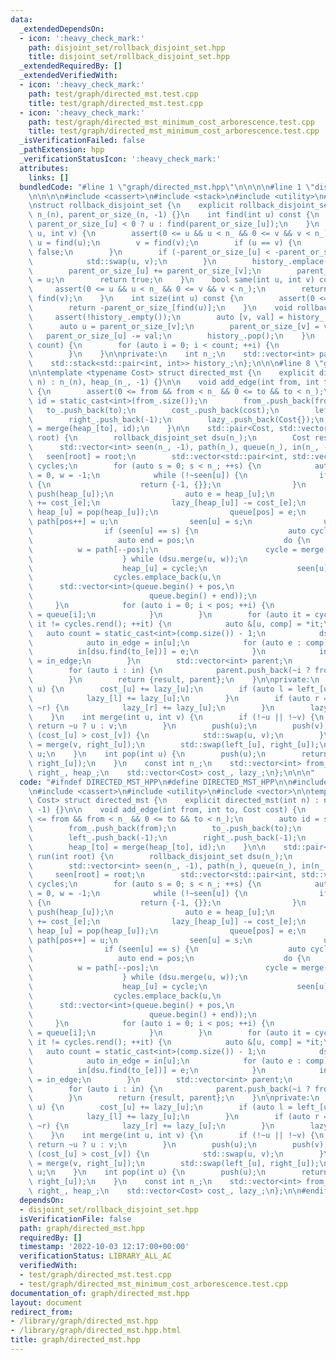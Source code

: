 ```yaml
---
data:
  _extendedDependsOn:
  - icon: ':heavy_check_mark:'
    path: disjoint_set/rollback_disjoint_set.hpp
    title: disjoint_set/rollback_disjoint_set.hpp
  _extendedRequiredBy: []
  _extendedVerifiedWith:
  - icon: ':heavy_check_mark:'
    path: test/graph/directed_mst.test.cpp
    title: test/graph/directed_mst.test.cpp
  - icon: ':heavy_check_mark:'
    path: test/graph/directed_mst_minimum_cost_arborescence.test.cpp
    title: test/graph/directed_mst_minimum_cost_arborescence.test.cpp
  _isVerificationFailed: false
  _pathExtension: hpp
  _verificationStatusIcon: ':heavy_check_mark:'
  attributes:
    links: []
  bundledCode: "#line 1 \"graph/directed_mst.hpp\"\n\n\n\n#line 1 \"disjoint_set/rollback_disjoint_set.hpp\"\
    \n\n\n\n#include <cassert>\n#include <stack>\n#include <utility>\n#include <vector>\n\
    \nstruct rollback_disjoint_set {\n    explicit rollback_disjoint_set(int n) :\
    \ n_(n), parent_or_size_(n, -1) {}\n    int find(int u) const {\n        return\
    \ parent_or_size_[u] < 0 ? u : find(parent_or_size_[u]);\n    }\n    bool merge(int\
    \ u, int v) {\n        assert(0 <= u && u < n_ && 0 <= v && v < n_);\n       \
    \ u = find(u);\n        v = find(v);\n        if (u == v) {\n            return\
    \ false;\n        }\n        if (-parent_or_size_[u] < -parent_or_size_[v]) {\n\
    \            std::swap(u, v);\n        }\n        history_.emplace(v, parent_or_size_[v]);\n\
    \        parent_or_size_[u] += parent_or_size_[v];\n        parent_or_size_[v]\
    \ = u;\n        return true;\n    }\n    bool same(int u, int v) const {\n   \
    \     assert(0 <= u && u < n_ && 0 <= v && v < n_);\n        return find(u) ==\
    \ find(v);\n    }\n    int size(int u) const {\n        assert(0 <= u && u < n_);\n\
    \        return -parent_or_size_[find(u)];\n    }\n    void rollback() {\n   \
    \     assert(!history_.empty());\n        auto [v, val] = history_.top();\n  \
    \      auto u = parent_or_size_[v];\n        parent_or_size_[v] = val;\n     \
    \   parent_or_size_[u] -= val;\n        history_.pop();\n    }\n    void rollback(int\
    \ count) {\n        for (auto i = 0; i < count; ++i) {\n            rollback();\n\
    \        }\n    }\n\nprivate:\n    int n_;\n    std::vector<int> parent_or_size_;\n\
    \    std::stack<std::pair<int, int>> history_;\n};\n\n\n#line 8 \"graph/directed_mst.hpp\"\
    \n\ntemplate <typename Cost> struct directed_mst {\n    explicit directed_mst(int\
    \ n) : n_(n), heap_(n_, -1) {}\n\n    void add_edge(int from, int to, Cost cost)\
    \ {\n        assert(0 <= from && from < n_ && 0 <= to && to < n_);\n        auto\
    \ id = static_cast<int>(from_.size());\n        from_.push_back(from);\n     \
    \   to_.push_back(to);\n        cost_.push_back(cost);\n        left_.push_back(-1);\n\
    \        right_.push_back(-1);\n        lazy_.push_back(Cost{});\n        heap_[to]\
    \ = merge(heap_[to], id);\n    }\n\n    std::pair<Cost, std::vector<int>> run(int\
    \ root) {\n        rollback_disjoint_set dsu(n_);\n        Cost result{};\n  \
    \      std::vector<int> seen(n_, -1), path(n_), queue(n_), in(n_, -1);\n     \
    \   seen[root] = root;\n        std::vector<std::pair<int, std::vector<int>>>\
    \ cycles;\n        for (auto s = 0; s < n_; ++s) {\n            auto u = s, pos\
    \ = 0, w = -1;\n            while (!~seen[u]) {\n                if (!~heap_[u])\
    \ {\n                    return {-1, {}};\n                }\n               \
    \ push(heap_[u]);\n                auto e = heap_[u];\n                result\
    \ += cost_[e];\n                lazy_[heap_[u]] -= cost_[e];\n               \
    \ heap_[u] = pop(heap_[u]);\n                queue[pos] = e;\n               \
    \ path[pos++] = u;\n                seen[u] = s;\n                u = dsu.find(from_[e]);\n\
    \                if (seen[u] == s) {\n                    auto cycle = -1;\n \
    \                   auto end = pos;\n                    do {\n              \
    \          w = path[--pos];\n                        cycle = merge(cycle, heap_[w]);\n\
    \                    } while (dsu.merge(u, w));\n                    u = dsu.find(u);\n\
    \                    heap_[u] = cycle;\n                    seen[u] = -1;\n  \
    \                  cycles.emplace_back(u,\n                                  \
    \      std::vector<int>(queue.begin() + pos,\n                               \
    \                          queue.begin() + end));\n                }\n       \
    \     }\n            for (auto i = 0; i < pos; ++i) {\n                in[dsu.find(to_[queue[i]])]\
    \ = queue[i];\n            }\n        }\n        for (auto it = cycles.rbegin();\
    \ it != cycles.rend(); ++it) {\n            auto &[u, comp] = *it;\n         \
    \   auto count = static_cast<int>(comp.size()) - 1;\n            dsu.rollback(count);\n\
    \            auto in_edge = in[u];\n            for (auto e : comp) {\n      \
    \          in[dsu.find(to_[e])] = e;\n            }\n            in[dsu.find(to_[in_edge])]\
    \ = in_edge;\n        }\n        std::vector<int> parent;\n        parent.reserve(n_);\n\
    \        for (auto i : in) {\n            parent.push_back(~i ? from_[i] : -1);\n\
    \        }\n        return {result, parent};\n    }\n\nprivate:\n    void push(int\
    \ u) {\n        cost_[u] += lazy_[u];\n        if (auto l = left_[u]; ~l) {\n\
    \            lazy_[l] += lazy_[u];\n        }\n        if (auto r = right_[u];\
    \ ~r) {\n            lazy_[r] += lazy_[u];\n        }\n        lazy_[u] = 0;\n\
    \    }\n    int merge(int u, int v) {\n        if (!~u || !~v) {\n           \
    \ return ~u ? u : v;\n        }\n        push(u);\n        push(v);\n        if\
    \ (cost_[u] > cost_[v]) {\n            std::swap(u, v);\n        }\n        right_[u]\
    \ = merge(v, right_[u]);\n        std::swap(left_[u], right_[u]);\n        return\
    \ u;\n    }\n    int pop(int u) {\n        push(u);\n        return merge(left_[u],\
    \ right_[u]);\n    }\n    const int n_;\n    std::vector<int> from_, to_, left_,\
    \ right_, heap_;\n    std::vector<Cost> cost_, lazy_;\n};\n\n\n"
  code: "#ifndef DIRECTED_MST_HPP\n#define DIRECTED_MST_HPP\n\n#include \"disjoint_set/rollback_disjoint_set.hpp\"\
    \n#include <cassert>\n#include <utility>\n#include <vector>\n\ntemplate <typename\
    \ Cost> struct directed_mst {\n    explicit directed_mst(int n) : n_(n), heap_(n_,\
    \ -1) {}\n\n    void add_edge(int from, int to, Cost cost) {\n        assert(0\
    \ <= from && from < n_ && 0 <= to && to < n_);\n        auto id = static_cast<int>(from_.size());\n\
    \        from_.push_back(from);\n        to_.push_back(to);\n        cost_.push_back(cost);\n\
    \        left_.push_back(-1);\n        right_.push_back(-1);\n        lazy_.push_back(Cost{});\n\
    \        heap_[to] = merge(heap_[to], id);\n    }\n\n    std::pair<Cost, std::vector<int>>\
    \ run(int root) {\n        rollback_disjoint_set dsu(n_);\n        Cost result{};\n\
    \        std::vector<int> seen(n_, -1), path(n_), queue(n_), in(n_, -1);\n   \
    \     seen[root] = root;\n        std::vector<std::pair<int, std::vector<int>>>\
    \ cycles;\n        for (auto s = 0; s < n_; ++s) {\n            auto u = s, pos\
    \ = 0, w = -1;\n            while (!~seen[u]) {\n                if (!~heap_[u])\
    \ {\n                    return {-1, {}};\n                }\n               \
    \ push(heap_[u]);\n                auto e = heap_[u];\n                result\
    \ += cost_[e];\n                lazy_[heap_[u]] -= cost_[e];\n               \
    \ heap_[u] = pop(heap_[u]);\n                queue[pos] = e;\n               \
    \ path[pos++] = u;\n                seen[u] = s;\n                u = dsu.find(from_[e]);\n\
    \                if (seen[u] == s) {\n                    auto cycle = -1;\n \
    \                   auto end = pos;\n                    do {\n              \
    \          w = path[--pos];\n                        cycle = merge(cycle, heap_[w]);\n\
    \                    } while (dsu.merge(u, w));\n                    u = dsu.find(u);\n\
    \                    heap_[u] = cycle;\n                    seen[u] = -1;\n  \
    \                  cycles.emplace_back(u,\n                                  \
    \      std::vector<int>(queue.begin() + pos,\n                               \
    \                          queue.begin() + end));\n                }\n       \
    \     }\n            for (auto i = 0; i < pos; ++i) {\n                in[dsu.find(to_[queue[i]])]\
    \ = queue[i];\n            }\n        }\n        for (auto it = cycles.rbegin();\
    \ it != cycles.rend(); ++it) {\n            auto &[u, comp] = *it;\n         \
    \   auto count = static_cast<int>(comp.size()) - 1;\n            dsu.rollback(count);\n\
    \            auto in_edge = in[u];\n            for (auto e : comp) {\n      \
    \          in[dsu.find(to_[e])] = e;\n            }\n            in[dsu.find(to_[in_edge])]\
    \ = in_edge;\n        }\n        std::vector<int> parent;\n        parent.reserve(n_);\n\
    \        for (auto i : in) {\n            parent.push_back(~i ? from_[i] : -1);\n\
    \        }\n        return {result, parent};\n    }\n\nprivate:\n    void push(int\
    \ u) {\n        cost_[u] += lazy_[u];\n        if (auto l = left_[u]; ~l) {\n\
    \            lazy_[l] += lazy_[u];\n        }\n        if (auto r = right_[u];\
    \ ~r) {\n            lazy_[r] += lazy_[u];\n        }\n        lazy_[u] = 0;\n\
    \    }\n    int merge(int u, int v) {\n        if (!~u || !~v) {\n           \
    \ return ~u ? u : v;\n        }\n        push(u);\n        push(v);\n        if\
    \ (cost_[u] > cost_[v]) {\n            std::swap(u, v);\n        }\n        right_[u]\
    \ = merge(v, right_[u]);\n        std::swap(left_[u], right_[u]);\n        return\
    \ u;\n    }\n    int pop(int u) {\n        push(u);\n        return merge(left_[u],\
    \ right_[u]);\n    }\n    const int n_;\n    std::vector<int> from_, to_, left_,\
    \ right_, heap_;\n    std::vector<Cost> cost_, lazy_;\n};\n\n#endif // DIRECTED_MST_HPP"
  dependsOn:
  - disjoint_set/rollback_disjoint_set.hpp
  isVerificationFile: false
  path: graph/directed_mst.hpp
  requiredBy: []
  timestamp: '2022-10-03 12:17:00+00:00'
  verificationStatus: LIBRARY_ALL_AC
  verifiedWith:
  - test/graph/directed_mst.test.cpp
  - test/graph/directed_mst_minimum_cost_arborescence.test.cpp
documentation_of: graph/directed_mst.hpp
layout: document
redirect_from:
- /library/graph/directed_mst.hpp
- /library/graph/directed_mst.hpp.html
title: graph/directed_mst.hpp
---
```

